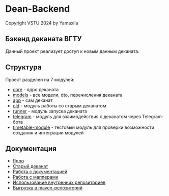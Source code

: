 # Dean-Backend

Copyright VSTU 2024 by Yamaxila

## Бэкенд деканата ВГТУ

Данный проект реализует доступ к новым данным деканата.

## Структура

Проект разделен на 7 модулей:

- [core](https://github.com/yamaxila/Dean-backend/tree/dev/core/) -
  ядро деканата  
- [models](https://github.com/yamaxila/Dean-backend/tree/dev/models/) -
  все модели, dto, перечисления деканата  
- [app](https://github.com/yamaxila/Dean-backend/tree/dev/app/) -
  сам деканат  
- [old](https://github.com/yamaxila/Dean-backend/tree/dev/old/) -
  модуль работы со старым деканатом    
- [runner](https://github.com/yamaxila/Dean-backend/tree/dev/runner/) -
  модуль запуска деканата
- [telegram](https://github.com/yamaxila/Dean-backend/tree/dev/telegram/) -
  модуль для взаимодействия с деканатом через Telegram-бота
- [timetable-module](https://github.com/yamaxila/Dean-backend/tree/dev/timetable-module/) -
  тестовый модуль для проверки возможности создания и интеграции модулей

## Документация

- [Ядро](https://github.com/yamaxila/Dean-backend/tree/dev/docs/core.md)
- [Старый деканат](https://github.com/yamaxila/Dean-backend/tree/dev/docs/old.md)
- [Работа с документацией](https://github.com/yamaxila/Dean-backend/tree/dev/docs/docs.md)
- [Работа с мапперами](https://github.com/yamaxila/Dean-backend/tree/dev/docs/mappers.md)
- [Использование внутренних репозиториев](https://github.com/yamaxila/Dean-backend/tree/dev/docs/repo.md)
- [Выгрузка в maven-репозиторий](https://github.com/yamaxila/Dean-backend/tree/dev/docs/mvn_repo.md)